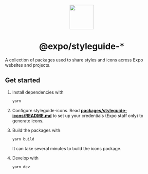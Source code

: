 <p align="center">
<img src="https://user-images.githubusercontent.com/6455018/218336661-5380d173-79a6-4238-80b4-dc971c34b1d3.png" height="80" width="80"/>
</p>
<h1 align="center">
@expo/styleguide-*
</h1>

A collection of packages used to share styles and icons across Expo websites and projects.

## Get started

1. Install dependencies with

    ```bash
    yarn
    ```

2. Configure styleguide-icons. Read [**packages/styleguide-icons/README.md**](https://github.com/expo/styleguide/tree/main/packages/styleguide-icons) to set up your credentials (Expo staff only) to generate icons.

3. Build the packages with

    ```bash
    yarn build
    ```

    It can take several minutes to build the icons package.

4. Develop with

    ```bash
    yarn dev
    ```
